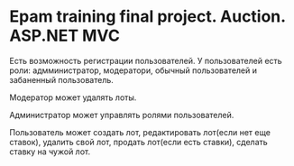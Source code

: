 # Epam training final project. Auction. ASP.NET MVC


Есть возможность регистрации пользователей.
У пользователей есть роли: адмминистратор, модератори, обычный пользователей и забаненный пользователь.

Модератор может удалять лоты.

Администратор может управлять ролями пользователей.

Пользователь может создать лот, редактировать лот(если нет еще ставок), удалить свой лот, 
продать лот(если есть ставки), сделать ставку на чужой лот. 
